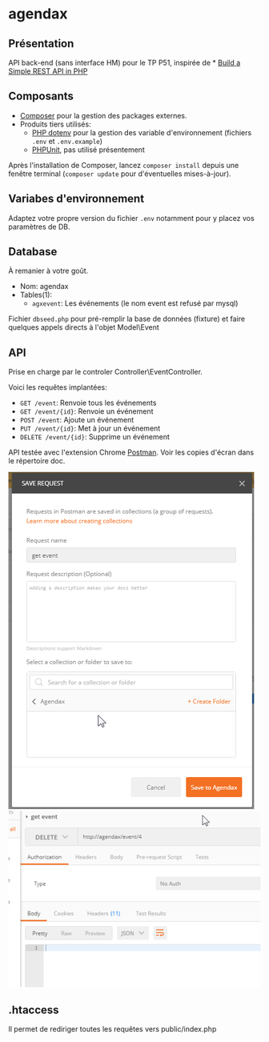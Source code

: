# agendax

## Présentation

API back-end (sans interface HM) pour le TP P51, inspirée de 
    * [Build a Simple REST API in PHP](https://developer.okta.com/blog/2019/03/08/simple-rest-api-php)

## Composants

* [Composer](https://getcomposer.org/) pour la gestion des packages externes.
* Produits tiers utilisés:
    * [PHP dotenv](https://github.com/vlucas/phpdotenv) pour la gestion des variable d'environnement (fichiers `.env` et `.env.example`)
    * [PHPUnit](https://phpunit.de/getting-started/phpunit-9.html), pas utilisé présentement

Après l'installation de Composer, lancez `composer install` depuis une fenêtre terminal (`composer update` pour d'éventuelles mises-à-jour).

## Variabes d'environnement

Adaptez votre propre version du fichier `.env` notamment pour y placez vos paramètres de DB.

## Database

À remanier à votre goût.

* Nom: agendax
* Tables(1):
    * `agxevent`: Les événements (le nom event est refusé par mysql)

Fichier `dbseed.php` pour pré-remplir la base de données (fixture) et faire quelques appels directs à l'objet Model\Event

## API

Prise en charge par le controler Controller\EventController. 

Voici les requêtes implantées:

* `GET /event`: Renvoie tous les événements
* `GET /event/{id}`: Renvoie un événement
* `POST /event`: Ajoute un événement
* `PUT /event/{id}`: Met à jour un événement
* `DELETE /event/{id}`: Supprime un événement

API testée avec l'extension Chrome [Postman](https://chrome.google.com/webstore/detail/postman/fhbjgbiflinjbdggehcddcbncdddomop?hl=fr). Voir les copies d'écran dans le répertoire doc.

![](doc/Postman_creer_requete.png)
![](doc/Postman_requete_delete_event_4.png)

## .htaccess

Il permet de rediriger toutes les requêtes vers public/index.php

